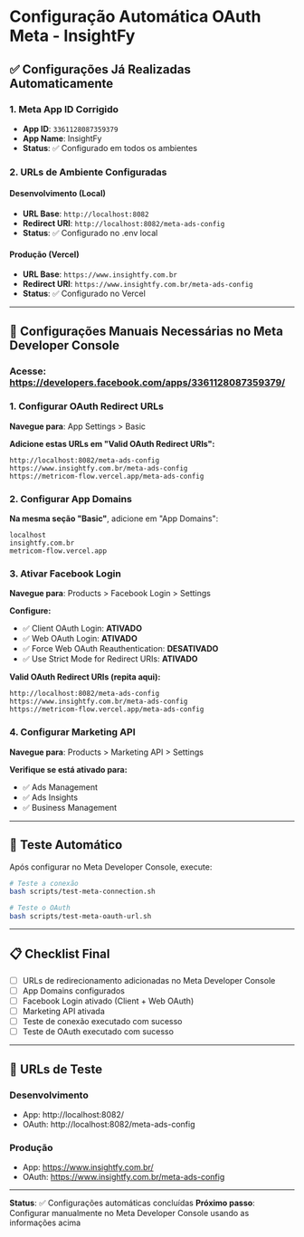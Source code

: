 # Configuração Automática OAuth Meta - InsightFy

## ✅ Configurações Já Realizadas Automaticamente

### 1. Meta App ID Corrigido
- **App ID**: `3361128087359379`
- **App Name**: InsightFy
- **Status**: ✅ Configurado em todos os ambientes

### 2. URLs de Ambiente Configuradas

#### Desenvolvimento (Local)
- **URL Base**: `http://localhost:8082`
- **Redirect URI**: `http://localhost:8082/meta-ads-config`
- **Status**: ✅ Configurado no .env local

#### Produção (Vercel)
- **URL Base**: `https://www.insightfy.com.br`
- **Redirect URI**: `https://www.insightfy.com.br/meta-ads-config`
- **Status**: ✅ Configurado no Vercel

---

## 🔧 Configurações Manuais Necessárias no Meta Developer Console

### Acesse: https://developers.facebook.com/apps/3361128087359379/

### 1. Configurar OAuth Redirect URLs
**Navegue para**: App Settings > Basic

**Adicione estas URLs em "Valid OAuth Redirect URIs":**
```
http://localhost:8082/meta-ads-config
https://www.insightfy.com.br/meta-ads-config
https://metricom-flow.vercel.app/meta-ads-config
```

### 2. Configurar App Domains
**Na mesma seção "Basic"**, adicione em "App Domains":
```
localhost
insightfy.com.br
metricom-flow.vercel.app
```

### 3. Ativar Facebook Login
**Navegue para**: Products > Facebook Login > Settings

**Configure:**
- ✅ Client OAuth Login: **ATIVADO**
- ✅ Web OAuth Login: **ATIVADO**
- ✅ Force Web OAuth Reauthentication: **DESATIVADO**
- ✅ Use Strict Mode for Redirect URIs: **ATIVADO**

**Valid OAuth Redirect URIs (repita aqui):**
```
http://localhost:8082/meta-ads-config
https://www.insightfy.com.br/meta-ads-config
https://metricom-flow.vercel.app/meta-ads-config
```

### 4. Configurar Marketing API
**Navegue para**: Products > Marketing API > Settings

**Verifique se está ativado para:**
- ✅ Ads Management
- ✅ Ads Insights
- ✅ Business Management

---

## 🧪 Teste Automático

Após configurar no Meta Developer Console, execute:

```bash
# Teste a conexão
bash scripts/test-meta-connection.sh

# Teste o OAuth
bash scripts/test-meta-oauth-url.sh
```

---

## 📋 Checklist Final

- [ ] URLs de redirecionamento adicionadas no Meta Developer Console
- [ ] App Domains configurados
- [ ] Facebook Login ativado (Client + Web OAuth)
- [ ] Marketing API ativada
- [ ] Teste de conexão executado com sucesso
- [ ] Teste de OAuth executado com sucesso

---

## 🚀 URLs de Teste

### Desenvolvimento
- App: http://localhost:8082/
- OAuth: http://localhost:8082/meta-ads-config

### Produção
- App: https://www.insightfy.com.br/
- OAuth: https://www.insightfy.com.br/meta-ads-config

---

**Status**: ✅ Configurações automáticas concluídas
**Próximo passo**: Configurar manualmente no Meta Developer Console usando as informações acima